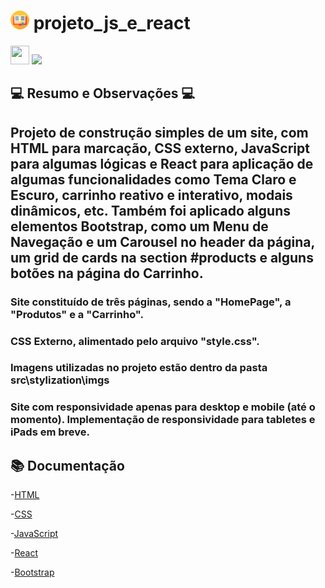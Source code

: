# <img src="public/imgs/book.png" width="30" height="30"/></a> projeto_js_e_react

<a href="https://projeto-js-e-react.vercel.app/" target="_blank"><img src="https://camo.githubusercontent.com/add2c9721e333f0043ac938f3dadbc26a282776e01b95b308fcaba5afaf74ae3/68747470733a2f2f6173736574732e76657263656c2e636f6d2f696d6167652f75706c6f61642f76313538383830353835382f7265706f7369746f726965732f76657263656c2f6c6f676f2e706e67" width="30" height="30"/></a>
<a href="https://projeto-js-e-react.vercel.app/" target="_blank"><img src="https://i.ibb.co/n13knK3/Sem-t-tulo.png"/></a>

##  💻 Resumo e Observações 💻
## Projeto de construção simples de um site, com HTML para marcação, CSS externo, JavaScript para algumas lógicas e React para aplicação de algumas funcionalidades como Tema Claro e Escuro, carrinho reativo e interativo, modais dinâmicos, etc. Também foi aplicado alguns elementos Bootstrap, como um Menu de Navegação e um Carousel no header da página, um grid de cards na section #products e alguns botões na página do Carrinho.

### Site constituído de três páginas, sendo a "HomePage", a "Produtos" e a "Carrinho".
### CSS Externo, alimentado pelo arquivo "style.css".
### Imagens utilizadas no projeto estão dentro da pasta src\stylization\imgs 

### Site com responsividade  apenas para desktop e mobile (até o momento). Implementação de responsividade para tabletes e iPads em breve.

## 📚 Documentação

-[HTML](https://developer.mozilla.org/pt-BR/docs/Web/HTML)

-[CSS](https://developer.mozilla.org/pt-BR/docs/Web/CSS)

-[JavaScript](https://developer.mozilla.org/pt-BR/docs/Web/JavaScript)

-[React](https://react.dev/learn)

-[Bootstrap](https://getbootstrap.com/docs/4.1/getting-started/introduction/)

